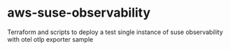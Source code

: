 # aws-suse-observability
Terraform and scripts to deploy a test single instance of suse observability with otel otlp exporter sample

